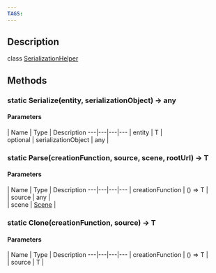 ```yaml
---
TAGS:
---
```

## Description

class [SerializationHelper](/classes/3.0/SerializationHelper)



## Methods

### static Serialize(entity, serializationObject) &rarr; any



#### Parameters
 | Name | Type | Description
---|---|---|---
 | entity | T |   
optional | serializationObject | any |   
### static Parse(creationFunction, source, scene, rootUrl) &rarr; T



#### Parameters
 | Name | Type | Description
---|---|---|---
 | creationFunction | () =&gt; T |   
 | source | any |   
 | scene | [Scene](/classes/3.0/Scene) |   
### static Clone(creationFunction, source) &rarr; T



#### Parameters
 | Name | Type | Description
---|---|---|---
 | creationFunction | () =&gt; T |   
 | source | T |   
